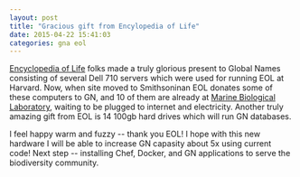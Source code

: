 ```yaml
---
layout: post
title: "Gracious gift from Encylopedia of Life"
date: 2015-04-22 15:41:03
categories: gna eol
---
```


[Encyclopedia of Life][eol] folks made a truly glorious present to Global Names
consisting of several Dell 710 servers which were used for running EOL at
Harvard. Now, when site moved to Smithsoninan EOL donates some of these
computers to GN, and 10 of them are already at [Marine Biological
Laboratory][mbl], waiting to be plugged to internet and electricity. Another
truly amazing gift from EOL is 14 100gb hard drives which will run GN
databases.

I feel happy warm and fuzzy -- thank you EOL! I hope with this new
hardware I will be able to increase GN capasity about 5x using current code!
Next step -- installing Chef, Docker, and GN applications to serve the
biodiversity community.

[eol]: http://eol.org
[mbl]: http://mbl.edu
